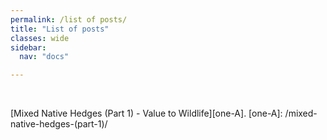 ```yaml
---
permalink: /list of posts/
title: "List of posts"
classes: wide
sidebar:
  nav: "docs"

---
```

<br>

[Mixed Native Hedges (Part 1) - Value to Wildlife][one-A].
[one-A]: /mixed-native-hedges-(part-1)/





  
